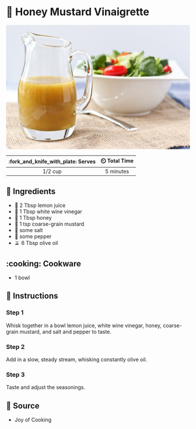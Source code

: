 # :honey_pot: Honey Mustard Vinaigrette

![Honey Mustard Vinaigrette](../assets/images/honey-mustard-vinaigrette.jpg)

| :fork_and_knife_with_plate: Serves | :timer_clock: Total Time |
|:----------------------------------:|:-----------------------: |
| 1/2 cup | 5 minutes |

## :salt: Ingredients

- :lemon: 2 Tbsp lemon juice
- :champagne: 1 Tbsp white wine vinegar
- :honey_pot: 1 Tbsp honey
- :hotdog: 1 tsp coarse-grain mustard
- :salt: some salt
- :salt: some pepper
- :olive: 6 Tbsp olive oil

## :cooking: Cookware

- 1 bowl

## :pencil: Instructions

### Step 1

Whisk together in a bowl lemon juice, white wine vinegar, honey, coarse-grain mustard, and salt and pepper to taste.

### Step 2

Add in a slow, steady stream, whisking constantly olive oil.

### Step 3

Taste and adjust the seasonings.

## :link: Source

- Joy of Cooking
